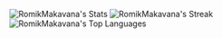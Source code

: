 ![RomikMakavana's Stats](https://github-readme-stats.vercel.app/api?username=RomikMakavana&theme=vue-dark&show_icons=true&hide_border=true&count_private=true&refresh=1)
![RomikMakavana's Streak](https://github-readme-streak-stats.herokuapp.com/?user=RomikMakavana&theme=vue-dark&hide_border=true)
![RomikMakavana's Top Languages](https://github-readme-stats.vercel.app/api/top-langs/?username=RomikMakavana&theme=vue-dark&show_icons=true&hide_border=true&layout=compact)
